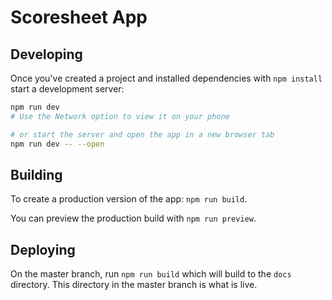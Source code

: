 # Scoresheet App

## Developing

Once you've created a project and installed dependencies with `npm install` start a development server:

```bash
npm run dev
# Use the Network option to view it on your phone

# or start the server and open the app in a new browser tab
npm run dev -- --open
```

## Building

To create a production version of the app: `npm run build`.

You can preview the production build with `npm run preview`.

## Deploying

On the master branch, run `npm run build` which will build to the `docs` directory. This directory in the master branch is what is live.

